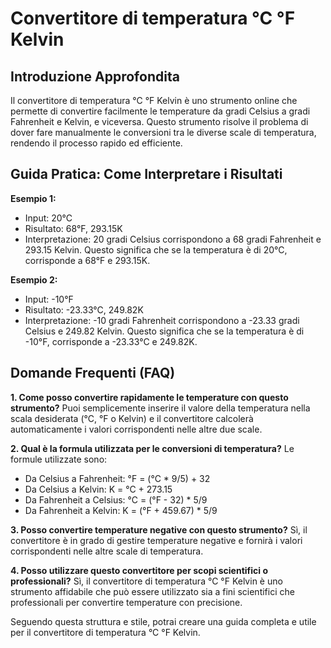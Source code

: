 # Convertitore di temperatura °C °F Kelvin

## Introduzione Approfondita
Il convertitore di temperatura °C °F Kelvin è uno strumento online che permette di convertire facilmente le temperature da gradi Celsius a gradi Fahrenheit e Kelvin, e viceversa. Questo strumento risolve il problema di dover fare manualmente le conversioni tra le diverse scale di temperatura, rendendo il processo rapido ed efficiente.

## Guida Pratica: Come Interpretare i Risultati

**Esempio 1:**
- Input: 20°C
- Risultato: 68°F, 293.15K
- Interpretazione: 20 gradi Celsius corrispondono a 68 gradi Fahrenheit e 293.15 Kelvin. Questo significa che se la temperatura è di 20°C, corrisponde a 68°F e 293.15K.

**Esempio 2:**
- Input: -10°F
- Risultato: -23.33°C, 249.82K
- Interpretazione: -10 gradi Fahrenheit corrispondono a -23.33 gradi Celsius e 249.82 Kelvin. Questo significa che se la temperatura è di -10°F, corrisponde a -23.33°C e 249.82K.

## Domande Frequenti (FAQ)

**1. Come posso convertire rapidamente le temperature con questo strumento?**
Puoi semplicemente inserire il valore della temperatura nella scala desiderata (°C, °F o Kelvin) e il convertitore calcolerà automaticamente i valori corrispondenti nelle altre due scale.

**2. Qual è la formula utilizzata per le conversioni di temperatura?**
Le formule utilizzate sono:
- Da Celsius a Fahrenheit: °F = (°C * 9/5) + 32
- Da Celsius a Kelvin: K = °C + 273.15
- Da Fahrenheit a Celsius: °C = (°F - 32) * 5/9
- Da Fahrenheit a Kelvin: K = (°F + 459.67) * 5/9

**3. Posso convertire temperature negative con questo strumento?**
Sì, il convertitore è in grado di gestire temperature negative e fornirà i valori corrispondenti nelle altre scale di temperatura.

**4. Posso utilizzare questo convertitore per scopi scientifici o professionali?**
Sì, il convertitore di temperatura °C °F Kelvin è uno strumento affidabile che può essere utilizzato sia a fini scientifici che professionali per convertire temperature con precisione.

Seguendo questa struttura e stile, potrai creare una guida completa e utile per il convertitore di temperatura °C °F Kelvin.